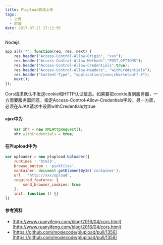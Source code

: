 ```yaml
---
title: Plupload跨域上传
tags:
  - 上传
  - 跨域
date: 2017-07-21 17:12:56
---
```



Nodejs
```js
app.all('*', function(req, res, next) {
    res.header("Access-Control-Allow-Origin", "xxx");
    res.header("Access-Control-Allow-Methods","POST,OPTIONS");
    res.header("Access-Control-Allow-Credentials",true);
    res.header("Access-Control-Allow-Headers", "withCredentials");
    res.header("Content-Type", "application/json;charset=utf-8");
    next();
});
```

Cors请求默认不发送cookie和HTTP认证信息。如果要把cookie发到服务器，一方面要服务器同意，指定Access-Control-Allow-Credentials字段。另一方面，必须在AJAX请求中设置withCredentials为true

#### ajax中为
```js
    var xhr = new XMLHttpRequest();
    xhr.withCredentials = true;
```

#### 在Plupload中为
```js
var uploader = new plupload.Uploader({
    runtimes : 'html5',
    browse_button : 'pickfiles',
    container: document.getElementById('container'),
    url : 'http://xxx/upload',
    required_features: {
        send_browser_cookies: true
    },
    init: function () {}
})
```

#### 参考资料
+ [http://www.ruanyifeng.com/blog/2016/04/cors.html](http://www.ruanyifeng.com/blog/2016/04/cors.html)
+ [https://github.com/moxiecode/plupload/pull/1356](https://github.com/moxiecode/plupload/pull/1356)